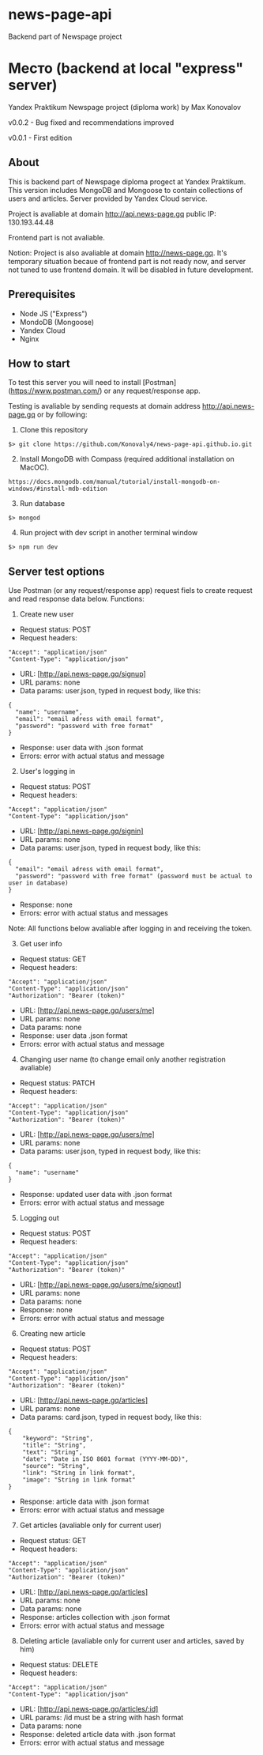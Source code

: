 # news-page-api
Backend part of Newspage project

# Место (backend at local "express" server)
Yandex Praktikum Newspage project (diploma work) by Max Konovalov

v0.0.2 - Bug fixed and recommendations improved

v0.0.1 - First edition

## About
This is backend part of Newspage diploma progect at Yandex Praktikum. This version includes MongoDB and Mongoose to contain collections of users and articles. Server provided by Yandex Cloud service.

Project is avaliable at domain http://api.news-page.gq public IP: 130.193.44.48

Frontend part is not avaliable.

Notion: Project is also avaliable at domain http://news-page.gq. It's temporary situation becaue of frontend part is not ready
now, and server not tuned to use frontend domain. It will be disabled in future development.

## Prerequisites

- Node JS ("Express")
- MondoDB (Mongoose)
- Yandex Cloud
- Nginx

## How to start

To test this server you will need to install [Postman] (https://www.postman.com/) or any request/response app.

Testing is avaliable by sending requests at domain address http://api.news-page.gq or by following:

1. Clone this repository
```
$> git clone https://github.com/Konovaly4/news-page-api.github.io.git
```
2. Install MongoDB with Compass (required additional installation on MacOC).
```
https://docs.mongodb.com/manual/tutorial/install-mongodb-on-windows/#install-mdb-edition
```
3. Run database
```
$> mongod
```
4. Run project with dev script in another terminal window
```
$> npm run dev
```

## Server test options

Use Postman (or any request/response app) request fiels to create request and read response data below.
Functions:

1. Create new user
* Request status: POST
* Request headers: 
```
"Accept": "application/json"
"Content-Type": "application/json"
```
* URL: [http://api.news-page.gq/signup]
* URL params: none
* Data params: user.json, typed in request body, like this:
```
{
  "name": "username",
  "email": "email adress with email format",
  "password": "password with free format"
}
```
* Response: user data with .json format
* Errors: error with actual status and message

2. User's logging in
* Request status: POST
* Request headers: 
```
"Accept": "application/json"
"Content-Type": "application/json"
```
* URL: [http://api.news-page.gq/signin]
* URL params: none
* Data params: user.json, typed in request body, like this:
```
{
  "email": "email adress with email format",
  "password": "password with free format" (password must be actual to user in database)
}
```
* Response: none
* Errors: error with actual status and messages

Note: All functions below avaliable after logging in and receiving the token.

3. Get user info
* Request status: GET
* Request headers: 
```
"Accept": "application/json"
"Content-Type": "application/json"
"Authorization": "Bearer (token)"
```
* URL: [http://api.news-page.gq/users/me]
* URL params: none
* Data params: none
* Response: user data .json format
* Errors: error with actual status and message

4. Changing user name (to change email only another registration avaliable)
* Request status: PATCH
* Request headers: 
```
"Accept": "application/json"
"Content-Type": "application/json"
"Authorization": "Bearer (token)"
```
* URL: [http://api.news-page.gq/users/me]
* URL params: none
* Data params: user.json, typed in request body, like this:
```
{
  "name": "username"
}
```
* Response: updated user data with .json format
* Errors: error with actual status and message

5. Logging out
* Request status: POST
* Request headers: 
```
"Accept": "application/json"
"Content-Type": "application/json"
"Authorization": "Bearer (token)"
```
* URL: [http://api.news-page.gq/users/me/signout]
* URL params: none
* Data params: none
* Response: none
* Errors: error with actual status and message

6. Creating new article
* Request status: POST
* Request headers: 
```
"Accept": "application/json"
"Content-Type": "application/json"
"Authorization": "Bearer (token)"
```
* URL: [http://api.news-page.gq/articles]
* URL params: none
* Data params: card.json, typed in request body, like this:
```
{
	"keyword": "String",
	"title": "String",
	"text": "String",
	"date": "Date in ISO 8601 format (YYYY-MM-DD)",
	"source": "String",
	"link": "String in link format",
	"image": "String in link format"
}
```
* Response: article data with .json format
* Errors: error with actual status and message

7. Get articles (avaliable only for current user)
* Request status: GET
* Request headers: 
```
"Accept": "application/json"
"Content-Type": "application/json"
"Authorization": "Bearer (token)"
```
* URL: [http://api.news-page.gq/articles]
* URL params: none
* Data params: none
* Response: articles collection with .json format
* Errors: error with actual status and message

8. Deleting article (avaliable only for current user and articles, saved by him) 
* Request status: DELETE
* Request headers: 
```
"Accept": "application/json"
"Content-Type": "application/json"
```
* URL: [http://api.news-page.gq/articles/:id]
* URL params: /id must be a string with hash format
* Data params: none 
* Response: deleted article data with .json format
* Errors: error with actual status and message
